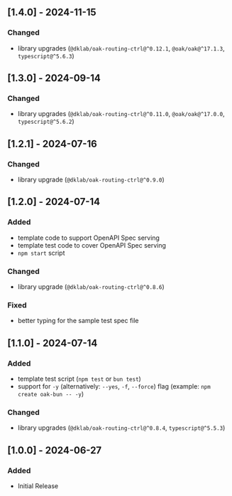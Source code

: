 ## [1.4.0] - 2024-11-15

### Changed

- library upgrades (`@dklab/oak-routing-ctrl@^0.12.1`, `@oak/oak@^17.1.3`, `typescript@^5.6.3`)

## [1.3.0] - 2024-09-14

### Changed

- library upgrades (`@dklab/oak-routing-ctrl@^0.11.0`, `@oak/oak@^17.0.0`, `typescript@^5.6.2`)

## [1.2.1] - 2024-07-16

### Changed

- library upgrade (`@dklab/oak-routing-ctrl@^0.9.0`)

## [1.2.0] - 2024-07-14

### Added

- template code to support OpenAPI Spec serving
- template test code to cover OpenAPI Spec serving
- `npm start` script

### Changed

- library upgrade (`@dklab/oak-routing-ctrl@^0.8.6`)

### Fixed

- better typing for the sample test spec file

## [1.1.0] - 2024-07-14

### Added

- template test script (`npm test` or `bun test`)
- support for `-y` (alternatively: `--yes`, `-f`, `--force`) flag (example: `npm create oak-bun -- -y`)

### Changed

- library upgrades (`@dklab/oak-routing-ctrl@^0.8.4`, `typescript@^5.5.3`)

## [1.0.0] - 2024-06-27

### Added

- Initial Release
